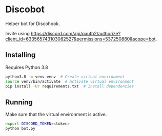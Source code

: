 # Discobot

Helper bot for Discohook.

Invite using <https://discord.com/api/oauth2/authorize?client_id=633565743103082527&permissions=537250880&scope=bot>.

## Installing

Requires Python 3.8

```sh
python3.8 -m venv venv  # Create virtual environment
source venv/bin/activate  # Activate virtual environment
pip install -Ur requirements.txt  # Install dependencies
```

## Running

Make sure that the virtual environment is active.

```sh
export DISCORD_TOKEN=<token>
python bot.py
```
